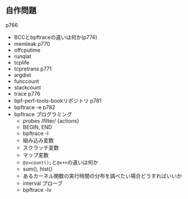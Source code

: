 ## 自作問題
p766
- BCCとbpftraceの違いは何か(p774)
- memleak
p770
- offcputime
- runqlat
- tcplife
- tcpretrans
p771
- argdist
- funccount
- stackcount
- trace
p776
- bpf-perf-tools-bookリポジトリ
p781
- bpftrace -e
p782
- bpftrace プログラミング
    - probes /filter/ {actions}
    - BEGIN, END
    - bpftrace -l
    - 組み込み変数
    - スクラッチ変数
    - マップ変数
    - `@z=count();`と`@x++`の違いは何か
    - sum(), hist()
    - あるカーネル関数の実行時間の分布を調べたい場合どうすればいいか
    - interval プローブ
    - bpftrace -lv